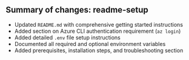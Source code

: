 ## Summary of changes: readme-setup

- Updated `README.md` with comprehensive getting started instructions
- Added section on Azure CLI authentication requirement (`az login`)
- Added detailed `.env` file setup instructions
- Documented all required and optional environment variables
- Added prerequisites, installation steps, and troubleshooting section
